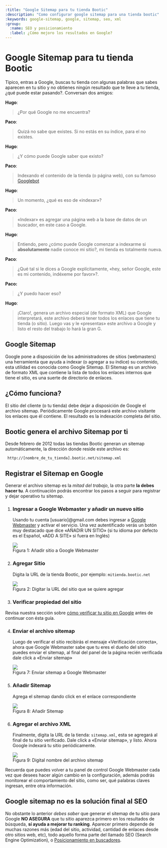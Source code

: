 ```yaml
---
:title: "Google Sitemap para tu tienda Bootic"
:description: "Como configurar google sitemap para una tienda bootic"
:keywords: google-sitemap, google, sitemap, seo, xml 
:group:
  :name: SEO y posicionamiento
  :label: ¿Cómo mejoro los resultados en Google?
---
```


Google Sitemap para tu tienda Bootic
====================================

Típico, entras a Google, buscas tu tienda con algunas palabras que sabes aparecen en tu sitio y no obtienes ningún resultado que te lleve a tu tienda, ¿qué puede estar pasando?. Conversan dos amigos:

**Hugo**:

> ¿Por qué Google no me encuentra?

**Paco**:

> Quizá no sabe que existes. Si no estás en su índice, para el no existes.

**Hugo**:

> ¿Y cómo puede Google saber que existo?

**Paco**:

> Indexando el contenido de la tienda (o página web), con su famoso [Googlebot][bot]

**Hugo**:

> Un momento, ¿qué es eso de «indexar»?

**Paco**:

> «Indexar» es agregar una página web a la base de datos de un buscador, en este caso a Google.

**Hugo**:

> Entiendo, pero ¿cómo puede Google comenzar a indexarme si **absolutamente** nadie conoce mi sitio?, mi tienda es totalmente nueva.

**Paco**:

> ¿Qué tal si le dices a Google explícitamente, «hey, señor Google, este es mi
contenido, indéxeme por favor»?. 

**Paco:**

> ¿Y puedo hacer eso?

**Hugo**:

> ¡Claro!, genera un archivo especial (de formato XML) que Google interpretará, este archivo deberá tener todos los enlaces que tiene tu tienda (o sitio). Luego vas y le «presentas» este archivo a Google y listo el resto del trabajo lo hará la gran G.

## Google Sitemap

Google pone a disposición de los administradores de sitios (webmasters) una herramienta que ayuda a indexar (o agregar a su índice) su contenido, esta utilidad es conocida como Google Sitemap. El Sitemap es un archivo de formato XML que contiene la lista de todos los enlaces internos que tiene el sitio, es una suerte de directorio de enlaces.

## ¿Cómo funciona?

El sitio del cliente (o tu tienda) debe dejar a disposición de Google el archivo sitemap. Periódicamente Google procesará este archivo visitante los enlaces que él contiene. El resultado es la indexación completa del sitio.


## Bootic genera el archivo Sitemap por ti

Desde febrero de 2012 todas las tiendas Bootic generan un sitemap automáticamente, la
dirección donde reside este archivo es:

     http://[nombre_de_tu_tienda].bootic.net/sitemap.xml
              
## Registrar el Sitemap en Google

Generar el archivo sitemap es la _mitad del trabajo_, la otra parte **la debes hacer tu**. A continuación podrás encontrar los pasos a seguir para registrar y dejar operativo tu sitemap.

1. ### Ingresar a Google Webmaster y añadir un nuevo sitio

    Usando tu cuenta [usuario]@gmail.com debes ingresar a [Google Webmaster][ggt] y activar el servicio. Una vez autentificado verás un botón muy destacado que dice «AÑADIR UN SITIO» (si tu idioma por defecto es el Español, «ADD A SITE» si fuera en Inglés) 
    <div class="captura"><div class="c-contenido"><a title="Ingresar a en Google Webmaster y añadir un nuevo sitio" href="/img/posicionamiento/sitemap-1.png" rel="fancybox"><img src="/img/posicionamiento/sitemap-th-1.png" /></a></div><div class="c-pie">Figura 1: Añadir sitio a Google Webmaster</div></div>

2. ### Agregar Sitio
    Digita la URL de la tienda Bootic, por ejemplo: <code>mitienda.bootic.net</code>
    <div class="captura"><div class="c-contenido"><a title="Agregar Sitio" href="/img/posicionamiento/sitemap-2.png" rel="fancybox"><img src="/img/posicionamiento/sitemap-th-2.png" /></a></div><div class="c-pie">Figura 2: Digitar la URL del sitio que se quiere agregar</div></div>

3. ### Verificar propiedad del sitio
Revisa nuestra sección sobre [cómo verificar tu sitio en Google](/es/servicios/google-apps#verificacion) antes de continuar con ésta guía.

4. ### Enviar el archivo sitemap
	Luego de verificar el sitio recibirás el mensaje «Verificación correcta», ahora que Google Webmaster sabe que tu eres el dueño del sitio puedes enviar el sitemap, al final del panel de la página recién verificada dale click a «Enviar sitemap»
    <div class="captura"><div class="c-contenido"><a title="Enviar el archivo sitemap" href="/img/posicionamiento/sitemap-7.png" rel="fancybox"><img src="/img/posicionamiento/sitemap-th-7.png" /></a></div><div class="c-pie">Figura 7: Enviar sitemap a Google Webmaster</div></div>

5. ### Añadir Sitemap
	Agrega el sitemap dando click en el enlace correspondiente
    <div class="captura"><div class="c-contenido"><a title="Añadir Sitemap" href="/img/posicionamiento/sitemap-8.png" rel="fancybox"><img src="/img/posicionamiento/sitemap-th-8.png" /></a></div><div class="c-pie">Figura 8: Añadir Sitemap</div></div>

6. ### Agregar el archivo XML
	Finalmente, digita la URL de la tienda: `sitemap.xml`, esta se agregará al final de tu sitio verificado. Dale click a «Enviar sitemap», y listo. Ahora Google indexará tu sitio periódicamente.
    <div class="captura"><div class="c-contenido"><img src="/img/posicionamiento/sitemap-9.png" /></div><div class="c-pie">Figura 9: Digital nombre del archivo sitemap</div></div>

Recuerda que puedes volver a tu panel de control Google Webmaster cada vez que desees hacer algún cambio en la configuración, además podrás monitorear el comportamiento del sitio, como ser, qué palabras claves ingresan, entre otra información.

## Google sitemap no es la solución final al SEO

No obstante lo anterior _debes saber_ que generar el sitemap de tu sitio para Google **NO ASEGURA** que tu sitio aparezca primero en los resultados de búsqueda, **sí ayuda a mejorar tu ranking**. Aparecer primero depende de muchas razones más (edad del sitio, actividad, cantidad de enlaces desde otro sitios web, etc), todo aquello forma parte del llamado SEO (Search Engine Optimization), o [Posicionamiento en buscadores][seo].


[bot]: http://es.wikipedia.org/wiki/Googlebot "Entrada en wikipedia de Googlebot"
[seo]: http://es.wikipedia.org/wiki/Posicionamiento_en_buscadores "SEO en wikipedia"   
[ggt]: http://www.google.com/webmasters/tools "Google Webmaster Tools"
[layout]: /es/themes/layout "Qué es la plantilla layout"
